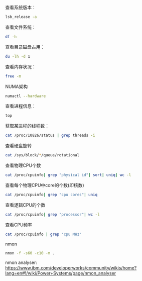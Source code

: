查看系统版本：
```bash
lsb_release -a
```
查看文件系统：

```bash
df -h
```

查看目录磁盘占用：

```bash
du -lh -d 1
```

查看内存状况：

```bash
free -m
```


NUMA架构

```bash
numactl --hardware
```

查看进程信息：

```bash
top
```

获取某进程的线程数：

```bash
cat /proc/10826/status | grep threads -i
```

查看硬盘旋转
```bash
cat /sys/block/*/queue/rotational
```
查看物理CPU个数
```bash
cat /proc/cpuinfo| grep "physical id"| sort| uniq| wc -l
```
查看每个物理CPU中core的个数(即核数)
```bash
cat /proc/cpuinfo| grep "cpu cores"| uniq
```
查看逻辑CPU的个数
```bash
cat /proc/cpuinfo| grep "processor"| wc -l
```
查看CPU频率
```bash
cat /proc/cpuinfo | grep 'cpu MHz'
```
nmon
```bash
nmon -f -s60 -c10 -m .
```
nmon analyser: https://www.ibm.com/developerworks/community/wikis/home?lang=en#!/wiki/Power+Systems/page/nmon_analyser
